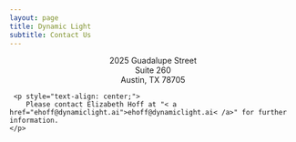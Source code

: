 ```yaml
---
layout: page
title: Dynamic Light
subtitle: Contact Us
---
```

<div>
    <p style="text-align: center;">
        2025 Guadalupe Street <br>
        Suite 260 <br>
        Austin, TX 78705 <br> 
    </p>

     <p style="text-align: center;">    
        Please contact Elizabeth Hoff at "< a href="ehoff@dynamiclight.ai">ehoff@dynamiclight.ai< /a>" for further information.
    </p>
</div>

